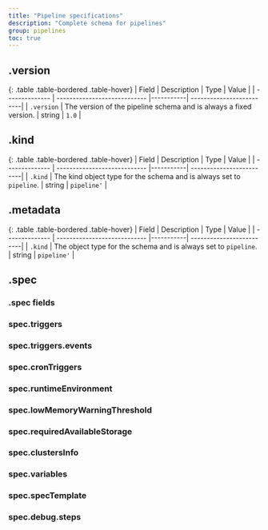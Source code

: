 ```yaml
---
title: "Pipeline specifications"
description: "Complete schema for pipelines"
group: pipelines
toc: true
---
```




## .version

{: .table .table-bordered .table-hover}
| Field           | Description                 | Type      | Value |
| --------------  | ---------------------------- |-----------| -------------------------|
| `.version`      | The version of the pipeline schema and is always a fixed version.  | string    | `1.0` |

## .kind
{: .table .table-bordered .table-hover}
| Field           | Description                 | Type      | Value |
| --------------  | ---------------------------- |-----------| -------------------------|
| `.kind`      | The kind object type for the schema and is always set to `pipeline`.  | string    | `pipeline'` |

## .metadata

{: .table .table-bordered .table-hover}
| Field           | Description                 | Type      | Value |
| --------------  | ---------------------------- |-----------| -------------------------|
| `.kind`      | The object type for the schema and is always set to `pipeline`.  | string    | `pipeline'` |



## .spec

### .spec fields


### spec.triggers


### spec.triggers.events


### spec.cronTriggers

### spec.runtimeEnvironment

### spec.lowMemoryWarningThreshold


### spec.requiredAvailableStorage

### spec.clustersInfo

### spec.variables


### spec.specTemplate


### spec.debug.steps






